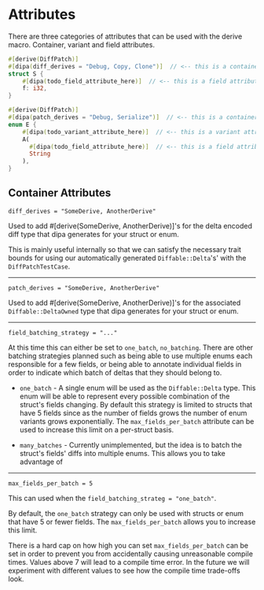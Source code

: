 # Attributes

There are three categories of attributes that can be used with the derive macro. Container, variant and field
attributes.

```rust
#[derive(DiffPatch)]
#[dipa(diff_derives = "Debug, Copy, Clone")]  // <-- this is a container attribute
struct S {
    #[dipa(todo_field_attribute_here)]  // <-- this is a field attribute
    f: i32,
}

#[derive(DiffPatch)]
#[dipa(patch_derives = "Debug, Serialize")]  // <-- this is a container attribute
enum E {
    #[dipa(todo_variant_attribute_here)]  // <-- this is a variant attribute
    A(
      #[dipa(todo_field_attribute_here)]  // <-- this is a field attribute
      String
    ),
}
```

## Container Attributes

`diff_derives = "SomeDerive, AnotherDerive"`
   
Used to add #[derive(SomeDerive, AnotherDerive)]'s for the delta encoded diff type that dipa generates for your struct or enum.

This is mainly useful internally so that we can satisfy the necessary trait bounds for using our automatically generated
`Diffable::Delta`'s' with the `DiffPatchTestCase`.

---

`patch_derives = "SomeDerive, AnotherDerive"`

Used to add #[derive(SomeDerive, AnotherDerive)]'s for the associated `Diffable::DeltaOwned` type that dipa generates for your struct or enum.

---

`field_batching_strategy = "..."`

At this time this can either be set to `one_batch`, `no_batching`. There are other batching strategies planned such as being able to use multiple enums
each responsible for a few fields, or being able to annotate individual fields in order to indicate which batch of deltas that they should belong to.

- `one_batch` - A single enum will be used as the `Diffable::Delta` type. This enum will be able to represent every possible combination of the struct's fields changing.
  By default this strategy is limited to structs that have 5 fields since as the number of fields grows the number of enum variants grows exponentially.
  The `max_fields_per_batch` attribute can be used to increase this limit on a per-struct basis.

- `many_batches` - Currently unimplemented, but the idea is to batch the struct's fields' diffs into multiple enums. This allows you to take advantage of

---

`max_fields_per_batch = 5`

This can used when the `field_batching_strateg = "one_batch"`.

By default, the `one_batch` strategy can only be used with structs or enum that have 5 or fewer fields. The `max_fields_per_batch` allows you to increase this limit.

There is a hard cap on how high you can set `max_fields_per_batch` can be set in order to prevent you from accidentally causing unreasonable compile times. Values above
7 will lead to a compile time error. In the future we will experiment with different values to see how the compile time trade-offs look.

